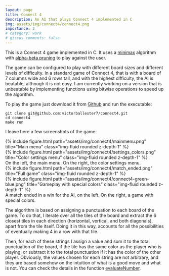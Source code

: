 ```yaml
---
layout: page
title: Connect 4
description: An AI that plays Connect 4 implemented in C
img: assets/img/connect4/connect4.png
importance: 2
# category: work
# giscus_comments: false
---
```


This is a Connect 4 game implemented in C. It uses a <a href="https://en.wikipedia.org/wiki/Minimax">minimax</a> algorithm with <a href="https://en.wikipedia.org/wiki/Alpha%E2%80%93beta_pruning">alpha-beta pruning</a> to play against the user.

The game can be configured to play with different board sizes and different levels of difficulty. In a standard game of Connect 4, that is with a board of 7 columns wide and 6 rows tall, and with the highest difficulty, the AI is beatable, although it is not easy. I am currently working on a version that is unbeatable by implementing functions using bitwise operations to speed up the algorithm.

To play the game just download it from [Github](https://github.com/victorballester7/connect4) and run the executable:

    git clone git@github.com:victorballester7/connect4.git
    cd connect4
    make run

I leave here a few screenshots of the game:

<div class="row">
    <div class="col-sm mt-3 mt-md-0">
        {% include figure.html path="assets/img/connect4/mainmenu.png" title="Main menu" class="img-fluid rounded z-depth-1" %}
    </div>
    <div class="col-sm mt-3 mt-md-0">
        {% include figure.html path="assets/img/connect4/settings_colors.png" title="Color settings menu" class="img-fluid rounded z-depth-1" %}
    </div>
</div>
<div class="caption">
    On the left, the main menu. On the right, the color settings menu.
</div>
<div class="row">
    <div class="col-sm mt-3 mt-md-0">
        {% include figure.html path="assets/img/connect4/match_ended.png" title="Full game" class="img-fluid rounded z-depth-1" %}
    </div>
    <div class="col-sm mt-3 mt-md-0">
        {% include figure.html path="assets/img/connect4/connect4-green-blue.png" title="Gameplay with special colors" class="img-fluid rounded z-depth-1" %}
    </div>
</div>
<div class="caption">
    A match ended in a win for the AI, on the left. On the right, a game with special colors.
</div>

The algorithm is based on assigning a punctuation to each board of the game. To do that, I iterate over all the tiles of the board and extract the 6 closest tiles in each direction (horizontal, vertical, and both diagonals), apart from the tile itself. Doing it in this way, accounts for all the possibilities of eventually making 4 in a row with that tile.

Then, for each of these strings I assign a value and sum it to the total punctuation of the board, if the tile has the same color as the player who is playing, or subtract it to the total punctuation if it has the color of the other player. Obviously, the values chosen for each string are not arbitrary, and they are based somehow on the intuition of what is a good move and what is not. You can check the details in the function [evaluateNumber](https://github.com/victorballester7/connect4/blob/c79dbccc512fb535da3c656e2a2e7ca90278754f/others/evaluation.c#L230).
